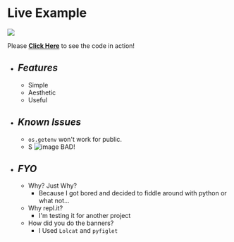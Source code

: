 # Live Example
![](https://media.discordapp.net/attachments/661208614589038603/819580925582114856/unknown.png)


Please **[Click Here](https://repl.it/@Simer00/Youtube-Video-Downloader?v=1)** to see the code in action!

* ## __*Features*__
  * Simple
  * Aesthetic
  * Useful
 
* ## __*Known Issues*__
  * `os.getenv` won't work for public.
  * S ![image](https://user-images.githubusercontent.com/76672732/110804861-aa7e1780-82d4-11eb-965f-c82014a09b0a.png) BAD!

* ## __*FYO*__
  * Why? Just Why?
    * Because I got bored and decided to fiddle around with python or what not...
  * Why repl.it?
    * I'm testing it for another project
  * How did you do the banners?
    * I Used `Lolcat` and `pyfiglet`
